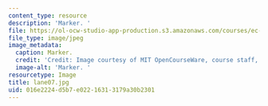 ```yaml
---
content_type: resource
description: 'Marker. '
file: https://ol-ocw-studio-app-production.s3.amazonaws.com/courses/ec-s06-design-for-demining-spring-2007/016e2224d5b7e02216313179a30b2301_lane07.jpg
file_type: image/jpeg
image_metadata:
  caption: Marker.
  credit: 'Credit: Image courtesy of MIT OpenCourseWare, course staff, and students.'
  image-alt: 'Marker. '
resourcetype: Image
title: lane07.jpg
uid: 016e2224-d5b7-e022-1631-3179a30b2301
---
```

